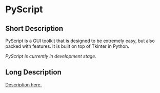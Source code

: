 # PyScript

## Short Description
PyScript is a GUI toolkit that is designed to be extremely easy, but also packed with features. It is built on top of Tkinter in Python.


<i>PyScript is currently in development stage.</i>

## Long Description
[Description here.](https://pyscriptgui.wordpress.com)

